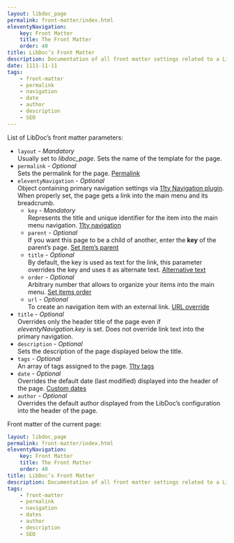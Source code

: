 ```yaml
---
layout: libdoc_page
permalink: front-matter/index.html
eleventyNavigation:
    key: Front Matter
    title: The Front Matter
    order: 40
title: LibDoc’s Front Matter 
description: Documentation of all front matter settings related to a LibDoc page
date: 1111-11-11
tags:
    - front-matter
    - permalink
    - navigation
    - date
    - author
    - description
    - SEO
---
```

List of LibDoc’s front matter parameters:

*   `layout` - 
    *Mandatory* <br>
    Usually set to <var>libdoc_page</var>. Sets the name of the template for the page.
*   `permalink` - 
    *Optional* <br>
    Sets the permalink for the page. [Permalink](https://www.11ty.dev/docs/permalinks/ "View 11ty permalinks reference page")
*   `eleventyNavigation` - 
    *Optional* <br>
    Object containing primary navigation settings via [11ty Navigation plugin](https://www.11ty.dev/docs/plugins/navigation/). 
    When properly set, the page gets a link into the main menu and its breadcrumb.
    *   `key` -
        *Mandatory* <br>
        Represents the title and unique identifier for the item into the main menu navigation. 
        [11ty navigation](https://www.11ty.dev/docs/plugins/navigation/#adding-templates-to-the-navigation "View 11ty navigation plugin how to set the key for each item")
    *   `parent` - 
        *Optional* <br>
        If you want this page to be a child of another, enter the **key** of the parent’s page. 
        [Set item’s parent](https://www.11ty.dev/docs/plugins/navigation/#humans-md "View 11ty navigation plugin how to set another item as parent")
    *   `title` - 
        *Optional* <br>
        By default, the key is used as text for the link, this parameter overrides the key and uses it as alternate text. 
        [Alternative text](https://www.11ty.dev/docs/plugins/navigation/#use-alternate-text-for-the-navigation-link "View 11ty navigation plugin how to set an alternate text for the item")
    *   `order` - 
        *Optional* <br>
        Arbitrary number that allows to organize your items into the main menu.
        [Set items order](https://www.11ty.dev/docs/plugins/navigation/#re-ordering-items "View 11ty navigation plugin how to re-order items")
    *   `url` - 
        *Optional* <br>
        To create an navigation item with an external link. 
        [URL override](https://www.11ty.dev/docs/plugins/navigation/#overriding-the-url "View 11ty navigation plugin how to override the URL")
*   `title` - 
    *Optional* <br>
    Overrides only the header title of the page even if <var>eleventyNavigation.key</var> is set. 
    Does not override link text into the primary navigation.
*   `description` - 
    *Optional* <br>
    Sets the description of the page displayed below the title.
*   `tags` - 
    *Optional* <br>
    An array of tags assigned to the page.
    [11ty tags](https://www.11ty.dev/docs/collections/ "View 11ty collections and tags page")
*   `date` - 
    *Optional* <br>
    Overrides the default date (last modified) displayed into the header of the page. 
    [Custom dates](https://www.11ty.dev/docs/dates/#setting-a-content-date-in-front-matter "View 11ty dates reference page")
*   `author` - 
    *Optional* <br>
    Overrides the default author displayed from the LibDoc’s configuration into the header of the page.


Front matter of the current page:

```yaml
layout: libdoc_page
permalink: front-matter/index.html
eleventyNavigation:
    key: Front Matter
    title: The Front Matter
    order: 40
title: LibDoc’s Front Matter 
description: Documentation of all front matter settings related to a LibDoc page
tags:
    - front-matter
    - permalink
    - navigation
    - dates
    - author
    - description
    - SEO
```
